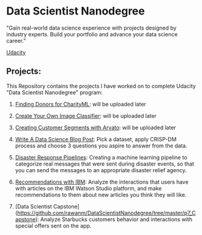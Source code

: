 # Data Scientist Nanodegree
"Gain real-world data science experience with projects designed by industry experts. Build your portfolio and advance your data science career."

[Udacity](https://www.udacity.com/course/data-scientist-nanodegree--nd025)

## Projects:
This Repository contains the projects I have worked on to complete Udacity "Data Scientist Nanodegree" program:

1. [Finding Donors for CharityML](): will be uploaded later
2. [Create Your Own Image Classifier](): will be uploaded later
3. [Creating Customer Segments with Arvato](): will be uploaded later

4. [Write A Data Science Blog Post](https://github.com/rawanm/DataScientistNanodegree/tree/master/P4_WriteBlogPost): 
Pick a dataset, apply CRISP-DM process and choose 3 questions you aspire to answer from the data.

5. [Disaster Response Pipelines](https://github.com/rawanm/DataScientistNanodegree/tree/master/P5_DisasterResponsePipelines):
Creating a machine learning pipeline to categorize real messages that were sent during disaster events, so that you can send the messages to an appropriate disaster relief agency. 

6. [Recommendations with IBM](https://github.com/rawanm/DataScientistNanodegree/tree/master/p6_IBMWatsonRecommendation): 
Analyze the interactions that users have with articles on the IBM Watson Studio platform, and make recommendations to them about new articles you think they will like.

7. [Data Scientist Capstone] (https://github.com/rawanm/DataScientistNanodegree/tree/master/p7_Capstone):
Analyze Starbucks customers behavior and interactions with special offers sent on the app. 
